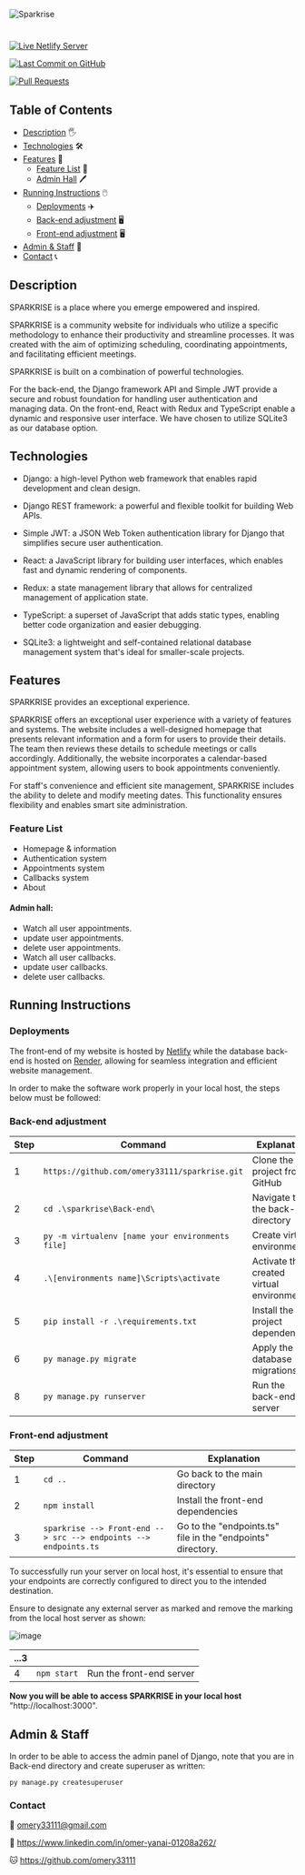 ![Sparkrise](https://github.com/omery33111/omery33111/assets/110463400/bbfb0005-f142-4352-8bcc-9d5b77c3de4f)
#

[![Live Netlify Server](https://img.shields.io/badge/Live%20on-Netlify-00ad9f.svg)](https://sparkrise.netlify.app/)

[![Last Commit on GitHub](https://img.shields.io/github/last-commit/omery33111/sparkrise.svg)](https://github.com/omery33111/sparkrise/commits/main)

[![Pull Requests](https://img.shields.io/github/issues-pr/omery33111/sparkrise.svg?labelColor=24292E&logo=github&logoColor=white)](https://github.com/omery33111/sparkrise/pulls)


## Table of Contents
- [Description](#description) 🖐️
- [Technologies](#technologies) 🛠️
- [Features](#features) 📕
  - [Feature List](#feature-list) 📄
  - [Admin Hall](#admin-hall) 🖊️
- [Running Instructions](#running-instructions) 🖱️
  - [Deployments](#deployments) ✈️
  - [Back-end adjustment](#back-end-adjustment) 🖥️
  - [Front-end adjustment](#front-end-adjustment) 🖥️
- [Admin & Staff](#admin--staff) 🤵
- [Contact](#contact) 📞


## Description
SPARKRISE is a place where you emerge empowered and inspired.

SPARKRISE is a community website for individuals who utilize a specific methodology to enhance their productivity and streamline processes. It was created with the aim of optimizing scheduling, coordinating appointments, and facilitating efficient meetings.

SPARKRISE is built on a combination of powerful technologies.

For the back-end, the Django framework API and Simple JWT provide a secure and robust foundation for handling user authentication and managing data. On the front-end, React with Redux and TypeScript enable a dynamic and responsive user interface. We have chosen to utilize SQLite3 as our database option.



## Technologies
* Django: a high-level Python web framework that enables rapid development and clean design.

* Django REST framework: a powerful and flexible toolkit for building Web APIs.

* Simple JWT: a JSON Web Token authentication library for Django that simplifies secure user authentication.

* React: a JavaScript library for building user interfaces, which enables fast and dynamic rendering of components.

* Redux: a state management library that allows for centralized management of application state.

* TypeScript: a superset of JavaScript that adds static types, enabling better code organization and easier debugging.

* SQLite3: a lightweight and self-contained relational database management system that's ideal for smaller-scale projects.



## Features
SPARKRISE provides an exceptional experience.

SPARKRISE offers an exceptional user experience with a variety of features and systems. The website includes a well-designed homepage that presents relevant information and a form for users to provide their details. The team then reviews these details to schedule meetings or calls accordingly. Additionally, the website incorporates a calendar-based appointment system, allowing users to book appointments conveniently.

For staff's convenience and efficient site management, SPARKRISE includes the ability to delete and modify meeting dates. This functionality ensures flexibility and enables smart site administration.



### Feature List

* Homepage & information
* Authentication system
* Appointments system
* Callbacks system
* About



#### Admin hall:
* Watch all user appointments.
* update user appointments.
* delete user appointments.
* Watch all user callbacks.
* update user callbacks.
* delete user callbacks.


## Running Instructions
### Deployments
The front-end of my website is hosted by [Netlify](https://sparkrise.netlify.app/) while the database back-end is hosted on [Render](https://render.com/), allowing for seamless integration and efficient website management.


In order to make the software work properly in your local host, the steps below must be followed:

### Back-end adjustment

| Step | Command | Explanation |
| --- | --- | --- |
| 1 | `https://github.com/omery33111/sparkrise.git` | Clone the project from GitHub |
| 2 | `cd .\sparkrise\Back-end\` | Navigate to the back-end directory |
| 3 | `py -m virtualenv [name your environments file]` | Create virtual environments |
| 4 | `.\[environments name]\Scripts\activate` | Activate the created virtual environment |
| 5 | `pip install -r .\requirements.txt` | Install the project dependencies |
| 6 | `py manage.py migrate` | Apply the database migrations |
| 8 | `py manage.py runserver` | Run the back-end server |


### Front-end adjustment

| Step | Command | Explanation |
| --- | --- | --- |
| 1 | `cd ..` | Go back to the main directory |
| 2 | `npm install` | Install the front-end dependencies |
| 3 | `sparkrise --> Front-end --> src --> endpoints --> endpoints.ts` | Go to the "endpoints.ts" file in the "endpoints" directory. |

To successfully run your server on local host, it's essential to ensure that your endpoints are correctly configured to direct you to the intended destination.

Ensure to designate any external server as marked and remove the marking from the local host server as shown:

![image](https://github.com/omery33111/omery33111/assets/110463400/d2753078-ce03-47ae-b113-9389ca1f91da)



| ...3 |  |  |
| --- | --- | --- |
| 4 | `npm start` | Run the front-end server |

**Now you will be able to access SPARKRISE in your local host** "http://localhost:3000".


## Admin & Staff
In order to be able to access the admin panel of Django, note that you are in Back-end directory and create superuser as written:
  ```
  py manage.py createsuperuser
  ```

### Contact

📧 omery33111@gmail.com

📘 https://www.linkedin.com/in/omer-yanai-01208a262/

🐱 https://github.com/omery33111